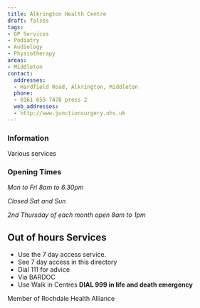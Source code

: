 ```yaml
---
title: Alkrington Health Centre
draft: falses
tags:
- GP Services
- Podiatry
- Audiology
- Physiotherapy
areas:
- Middleton
contact:
  addresses:
  - Hardfield Road, Alkrington, Middleton
  phone:
  - 0161 655 7478 press 2
  web_addresses:
  - http://www.junctionsurgery.nhs.uk
---
```


### Information
Various services

### Opening Times
*Mon to Fri 8am to 6.30pm*

*Closed Sat and Sun*

*2nd Thursday of each month open 8am to 1pm*

## Out of hours Services
- Use the 7 day access service.
- See 7 day access in this directory
- Dial 111 for advice
- Via BARDOC
- Use Walk in Centres
**DIAL 999 in life and death emergency**

Member of Rochdale Health Alliance
